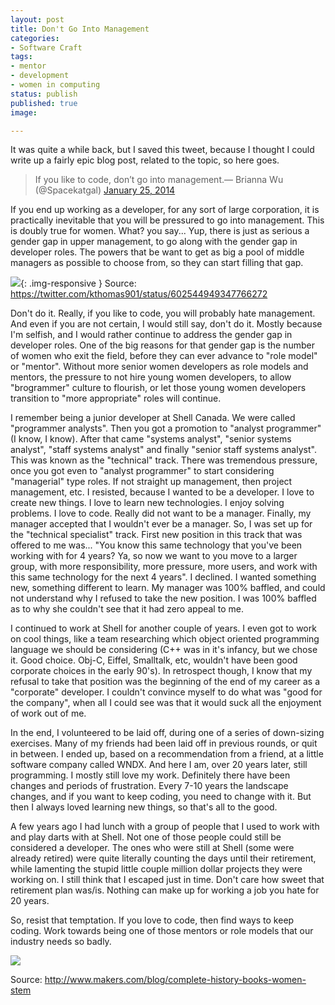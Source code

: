 ```yaml
---
layout: post
title: Don't Go Into Management
categories:
- Software Craft
tags:
- mentor
- development
- women in computing
status: publish
published: true
image:

---
```


It was quite a while back, but I saved this tweet, because I thought 
I could write up a fairly epic blog post, related to the topic, so 
here goes.

>If you like to code, don’t go into management.— Brianna Wu (@Spacekatgal) 
[January 25, 2014](https://twitter.com/Spacekatgal/status/426874288806068224)

If you end up working as a developer, for any sort of large corporation,
it is practically inevitable that you will be pressured to go into
management.  This is doubly true for women.  What? you say... Yup,
there is just as serious a gender gap in upper management, to go along
with the gender gap in developer roles.  The powers that be want to get
as big a pool of middle managers as possible to choose from, so they can 
start filling that gap.

![](https://pbs.twimg.com/media/CFyrWEIWMAEMsD0.jpg){: .img-responsive }
Source: https://twitter.com/kthomas901/status/602544949347766272

Don't do it. Really, if you like to code, you will probably hate
management. And even if you are not certain, I would still say, don't
do it. Mostly because I'm selfish, and I would rather continue to
address the gender gap in developer roles. One of the big reasons for
that gender gap is the number of women who exit the field, before they
can ever advance to "role model" or "mentor". Without more senior women
developers as role models and mentors, the pressure to not hire young
women developers, to allow "brogrammer" culture to flourish, or let
those young women developers transition to "more appropriate" roles
will continue.

I remember being a junior developer at Shell Canada. We were called 
"programmer analysts". Then you got a promotion to "analyst programmer"
(I know, I know). After that came "systems analyst", "senior systems
analyst", "staff systems analyst" and finally "senior staff systems
analyst". This was known as the "technical" track. There was tremendous
pressure, once you got even to "analyst programmer" to start considering
"managerial" type roles. If not straight up management, then project
management, etc. I resisted, because I wanted to be a developer. I love
to create new things. I love to learn new technologies. I enjoy solving
problems. I love to code. Really did not want to be a manager. Finally,
my manager accepted that I wouldn't ever be a manager. So, I was set up
for the "technical specialist" track. First new position in this track
that was offered to me was... "You know this same technology that
you've been working with for 4 years? Ya, so now we want to you move
to a larger group, with more responsibility, more pressure, more
users, and work with this same technology for the next 4 years". I
declined. I wanted something new, something different to learn.
My manager was 100% baffled, and could not understand why I refused
to take the new position. I was 100% baffled as to why she couldn't
see that it had zero appeal to me.

I continued to work at Shell for another couple of years. I even got 
to work on cool things, like a team researching which object oriented 
programming language we should be considering (C++ was in it's infancy, 
but we chose it. Good choice. Obj-C, Eiffel, Smalltalk, etc, wouldn't 
have been good corporate choices in the early 90's). In retrospect 
though, I know that my refusal to take that position was the beginning 
of the end of my career as a "corporate" developer. I couldn't convince 
myself to do what was "good for the company", when all I could see was 
that it would suck all the enjoyment of work out of me.


In the end, I volunteered to be laid off, during one of a series of 
down-sizing exercises. Many of my friends had been laid off in previous
rounds, or quit in between. I ended up, based on a recommendation from
a friend, at a little software company called WNDX. And here I am, over
20 years later, still programming. I mostly still love my work.
Definitely there have been changes and periods of frustration. Every
7-10 years the landscape changes, and if you want to keep coding, you
need to change with it. But then I always loved learning new things,
so that's all to the good.

A few years ago I had lunch with a group of people that I used to work
with and play darts with at Shell. Not one of those people could still
be considered a developer. The ones who were still at Shell (some
were already retired) were quite literally counting the days until
their retirement, while lamenting the stupid little couple million
dollar projects they were working on. I still think that I escaped
just in time. Don't care how sweet that retirement plan was/is.
Nothing can make up for working a job you hate for 20 years.

So, resist that temptation. If you love to code, then find ways to 
keep coding. Work towards being one of those mentors or role models
that our industry needs so badly.

![](http://assets.makers.com/styles/mobile_gallery/s3/Grace_Hopper_and_UNIVAC.jpg?itok=0TqwiYKA)

Source: http://www.makers.com/blog/complete-history-books-women-stem
